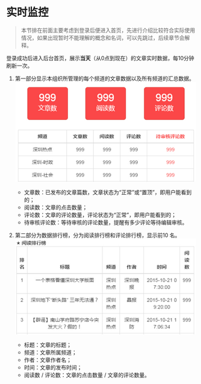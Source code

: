 # 实时监控
> 本节排在前面主要考虑到登录后便进入首页，先进行介绍比较符合实际使用情况，如果出现暂时不能理解的概念和名词，可以先跳过，后续章节会解释。

登录成功后进入后台首页，展示**当天**（从0点到现在）的文章实时数据，每10分钟刷新一次。

1. 第一部分显示本组织所管理的每个频道的文章数据以及所有频道的汇总数据。
![](15-1.jpg)

    - 文章数：已发布的文章篇数，文章状态为“正常”或“置顶”，即用户能看到的；
    - 阅读数：文章的点击数量；
    - 评论数：文章的评论数量，评论状态为“正常”，即用户能看到的；
    - 待审核评论数：等待审核的评论数量，提醒有多少评论等待编辑审核。

2. 第二部分为数据排行榜，分为阅读排行榜和评论排行榜，显示前10 名。
![](15-2.jpg)

    - 标题：文章的标题；
    - 频道：文章所属频道；
    - 作者：文章作者名；
    - 时间：文章的发布时间；
    - 阅读数 / 评论数：文章的点击数量 / 文章的评论数量。

